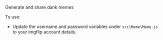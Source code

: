 Generate and share dank memes

To use:
- Update the username and password variables under `src\Meme\Meme.js` to your imgflip account details.
